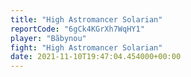 ```yaml
---
title: "High Astromancer Solarian"
reportCode: "6gCk4KGrXh7WqHY1"
player: "Bãbynou"
fight: "High Astromancer Solarian"
date: 2021-11-10T19:47:04.454000+00:00
---
```


